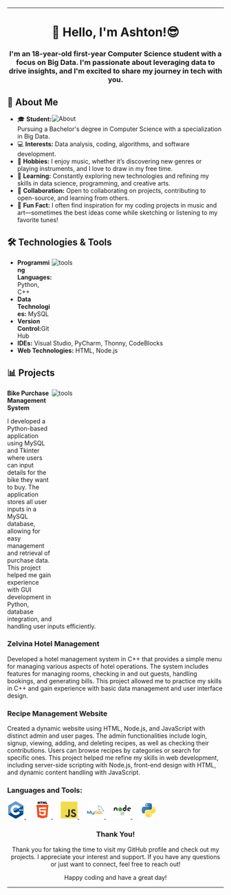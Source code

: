 <hr>
<h1 align="center">👋 Hello, I'm Ashton!😎</h1>
<h3 align="center">I'm an 18-year-old first-year Computer Science student with a focus on Big Data. I'm passionate about leveraging data to drive insights, and I'm excited to share my journey in tech with you.</h3>


<h2>🚀 About Me</h2>
<img align="right" alt="About" width="400" src="https://cdn.dribbble.com/users/926537/screenshots/4502924/python-2.gif">

<ul>
  <li>🎓 <strong>Student:</strong> Pursuing a Bachelor's degree in Computer Science with a specialization in Big Data.</li>
  <li>💻 <strong>Interests:</strong> Data analysis, coding, algorithms, and software development.</li>
  <li>🎵 <strong>Hobbies:</strong> I enjoy music, whether it’s discovering new genres or playing instruments, and I love to draw in my free time.</li>
  <li>🌱 <strong>Learning:</strong> Constantly exploring new technologies and refining my skills in data science, programming, and creative arts.</li>
  <li>🤝 <strong>Collaboration:</strong> Open to collaborating on projects, contributing to open-source, and learning from others.</li>
  <li>🎉 <strong>Fun Fact:</strong> I often find inspiration for my coding projects in music and art—sometimes the best ideas come while sketching or listening to my favorite tunes!</li>
</ul>

<h2>🛠️ Technologies & Tools</h2>
<img align="right" alt="tools" height="180" width="400" src="https://i.pinimg.com/originals/02/22/e3/0222e349befcf90d28630d466b6e3aa8.gif">

<ul>
<li><strong>Programming Languages:</strong> Python, C++</li>
<li><strong>Data Technologies:</strong> MySQL</li>
<li><strong>Version Control:</strong>GitHub</li>
<li><strong>IDEs:</strong> Visual Studio, PyCharm, Thonny, CodeBlocks</li>
<li><strong>Web Technologies:</strong> HTML, Node.js</li>
</ul>

<h2>📊 Projects</h2>
<img align="right" alt="tools" height="540" width="400" src=https://i.pinimg.com/originals/8d/62/1f/8d621f66f551b6a39072473d52280ff0.gif?
<h3><strong>Bike Purchase Management System</strong></h3>
<p>I developed a Python-based application using MySQL and Tkinter where users can input details for the bike they want to buy. The application stores all user inputs in a MySQL database, allowing for easy management and retrieval of purchase data. This project helped me gain experience with GUI development in Python, database integration, and handling user inputs efficiently.</p>

<h3><strong>Zelvina Hotel Management</strong></h3>
<p>Developed a hotel management system in C++ that provides a simple menu for managing various aspects of hotel operations. The system includes features for managing rooms, checking in and out guests, handling bookings, and generating bills. This project allowed me to practice my skills in C++ and gain experience with basic data management and user interface design.</p>

<h3><strong>Recipe Management Website</strong></h3>
<p>Created a dynamic website using HTML, Node.js, and JavaScript with distinct admin and user pages. The admin functionalities include login, signup, viewing, adding, and deleting recipes, as well as checking their contributions. Users can browse recipes by categories or search for specific ones. This project helped me refine my skills in web development, including server-side scripting with Node.js, front-end design with HTML, and dynamic content handling with JavaScript.</p>



<h3 align="left">Languages and Tools:</h3>
<p align="left"> 
  <a href="https://www.w3schools.com/cpp/" target="_blank" rel="noreferrer"> 
    <img src="https://raw.githubusercontent.com/devicons/devicon/master/icons/cplusplus/cplusplus-original.svg" alt="cplusplus" width="40" height="40"/> 
  </a>&emsp; 
  <a href="https://www.w3.org/html/" target="_blank" rel="noreferrer"> 
    <img src="https://raw.githubusercontent.com/devicons/devicon/master/icons/html5/html5-original-wordmark.svg" alt="html5" width="40" height="40"/> 
  </a>&emsp; 
  <a href="https://developer.mozilla.org/en-US/docs/Web/JavaScript" target="_blank" rel="noreferrer"> 
    <img src="https://raw.githubusercontent.com/devicons/devicon/master/icons/javascript/javascript-original.svg" alt="javascript" width="40" height="40"/> 
  </a>&emsp; 
  <a href="https://www.mysql.com/" target="_blank" rel="noreferrer"> 
    <img src="https://raw.githubusercontent.com/devicons/devicon/master/icons/mysql/mysql-original-wordmark.svg" alt="mysql" width="40" height="40"/> 
  </a>&emsp; 
  <a href="https://nodejs.org" target="_blank" rel="noreferrer"> 
    <img src="https://raw.githubusercontent.com/devicons/devicon/master/icons/nodejs/nodejs-original-wordmark.svg" alt="nodejs" width="40" height="40"/> 
  </a>&emsp; 
  <a href="https://www.python.org" target="_blank" rel="noreferrer"> 
    <img src="https://raw.githubusercontent.com/devicons/devicon/master/icons/python/python-original.svg" alt="python" width="40" height="40"/> 
  </a>     
</p>

<h3 align="center">Thank You!</h3>
<p align="center">Thank you for taking the time to visit my GitHub profile and check out my projects. I appreciate your interest and support. If you have any questions or just want to connect, feel free to reach out!</p>

<p align="center">Happy coding and have a great day!</p>

<hr>
